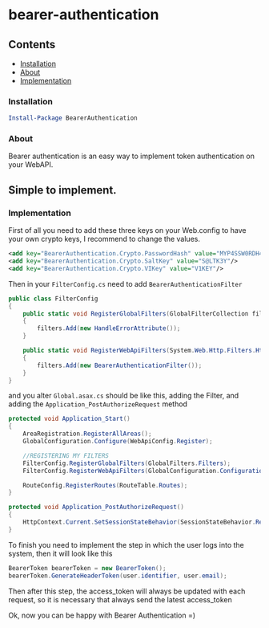 # bearer-authentication

## Contents
- [Installation](#installation)
- [About](#about)
- [Implementation](#implementation)


### Installation
````powershell
Install-Package BearerAuthentication
````

### About
Bearer authentication is an easy way to implement token authentication on your WebAPI.

## Simple to implement.
### Implementation

First of all you need to add these three keys on your Web.config to have your own crypto keys, I recommend to change the values.
````xml
<add key="BearerAuthentication.Crypto.PasswordHash" value="MYP4SSW0RDH4SH"/>
<add key="BearerAuthentication.Crypto.SaltKey" value="S@LTK3Y"/>
<add key="BearerAuthentication.Crypto.VIKey" value="V1KEY"/>
````

Then in your `FilterConfig.cs` need to add `BearerAuthenticationFilter` 

````c#
public class FilterConfig
{
    public static void RegisterGlobalFilters(GlobalFilterCollection filters)
    {
        filters.Add(new HandleErrorAttribute());
    }

    public static void RegisterWebApiFilters(System.Web.Http.Filters.HttpFilterCollection filters)
    {
        filters.Add(new BearerAuthenticationFilter());
    }
}
````
and you alter `Global.asax.cs` should be like this, adding the Filter, and adding the `Application_PostAuthorizeRequest` method
````c#
protected void Application_Start()
{
    AreaRegistration.RegisterAllAreas();
    GlobalConfiguration.Configure(WebApiConfig.Register);

    //REGISTERING MY FILTERS
    FilterConfig.RegisterGlobalFilters(GlobalFilters.Filters);
    FilterConfig.RegisterWebApiFilters(GlobalConfiguration.Configuration.Filters);

    RouteConfig.RegisterRoutes(RouteTable.Routes);
}

protected void Application_PostAuthorizeRequest()
{
    HttpContext.Current.SetSessionStateBehavior(SessionStateBehavior.Required);
}
````

To finish you need to implement the step in which the user logs into the system, then it will look like this

````c#
BearerToken bearerToken = new BearerToken();
bearerToken.GenerateHeaderToken(user.identifier, user.email);
````

Then after this step, the access_token will always be updated with each request, so it is necessary that always send the latest access_token

Ok, now you can be happy with Bearer Authentication =)
